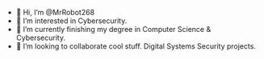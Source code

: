 - 👋 Hi, I’m @MrRobot268
- 👀 I’m interested in Cybersecurity.
- 🌱 I’m currently finishing my degree in Computer Science & Cybersecurity.
- 💞️ I’m looking to collaborate cool stuff. Digital Systems Security projects.


